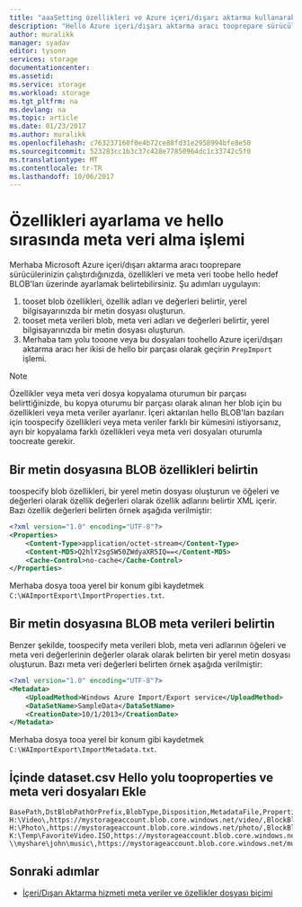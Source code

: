 ```yaml
---
title: "aaaSetting özellikleri ve Azure içeri/dışarı aktarma kullanarak meta verilerini | Microsoft Docs"
description: "Hello Azure içeri/dışarı aktarma aracı tooprepare sürücülerinizin çalıştırırken toospecify özellikleri ve meta veriler toobe hello hedef BLOB'ları üzerinde nasıl ayarlanacağını öğrenin."
author: muralikk
manager: syadav
editor: tysonn
services: storage
documentationcenter: 
ms.assetid: 
ms.service: storage
ms.workload: storage
ms.tgt_pltfrm: na
ms.devlang: na
ms.topic: article
ms.date: 01/23/2017
ms.author: muralikk
ms.openlocfilehash: c763237160f0e4b72ce88fd31e2958994bfe8e50
ms.sourcegitcommit: 523283cc1b3c37c428e77850964dc1c33742c5f0
ms.translationtype: MT
ms.contentlocale: tr-TR
ms.lasthandoff: 10/06/2017
---
```

# <a name="setting-properties-and-metadata-during-hello-import-process"></a>Özellikleri ayarlama ve hello sırasında meta veri alma işlemi

Merhaba Microsoft Azure içeri/dışarı aktarma aracı tooprepare sürücülerinizin çalıştırdığınızda, özellikleri ve meta veri toobe hello hedef BLOB'ları üzerinde ayarlamak belirtebilirsiniz. Şu adımları uygulayın:

1.  tooset blob özellikleri, özellik adları ve değerleri belirtir, yerel bilgisayarınızda bir metin dosyası oluşturun.
2.  tooset meta verileri blob, meta veri adları ve değerleri belirtir, yerel bilgisayarınızda bir metin dosyası oluşturun.
3.  Merhaba tam yolu tooone veya bu dosyaları toohello Azure içeri/dışarı aktarma aracı her ikisi de hello bir parçası olarak geçirin `PrepImport` işlemi.

> [!NOTE]
>  Özellikler veya meta veri dosya kopyalama oturumun bir parçası belirttiğinizde, bu kopya oturumu bir parçası olarak alınan her blob için bu özellikleri veya meta veriler ayarlanır. İçeri aktarılan hello BLOB'ları bazıları için toospecify özellikleri veya meta veriler farklı bir kümesini istiyorsanız, ayrı bir kopyalama farklı özellikleri veya meta veri dosyaları oturumla toocreate gerekir.

## <a name="specify-blob-properties-in-a-text-file"></a>Bir metin dosyasına BLOB özellikleri belirtin

toospecify blob özellikleri, bir yerel metin dosyası oluşturun ve öğeleri ve değerleri olarak özellik değerleri olarak özellik adlarını belirtir XML içerir. Bazı özellik değerleri belirten örnek aşağıda verilmiştir:

```xml
<?xml version="1.0" encoding="UTF-8"?>
<Properties>
    <Content-Type>application/octet-stream</Content-Type>
    <Content-MD5>Q2hlY2sgSW50ZWdyaXR5IQ==</Content-MD5>
    <Cache-Control>no-cache</Cache-Control>
</Properties>
```

Merhaba dosya tooa yerel bir konum gibi kaydetmek `C:\WAImportExport\ImportProperties.txt`.

## <a name="specify-blob-metadata-in-a-text-file"></a>Bir metin dosyasına BLOB meta verileri belirtin

Benzer şekilde, toospecify meta verileri blob, meta veri adlarının öğeleri ve meta veri değerlerinin değerler olarak olarak belirten bir yerel metin dosyası oluşturun. Bazı meta veri değerleri belirten örnek aşağıda verilmiştir:

```xml
<?xml version="1.0" encoding="UTF-8"?>
<Metadata>
    <UploadMethod>Windows Azure Import/Export service</UploadMethod>
    <DataSetName>SampleData</DataSetName>
    <CreationDate>10/1/2013</CreationDate>
</Metadata>
```

Merhaba dosya tooa yerel bir konum gibi kaydetmek `C:\WAImportExport\ImportMetadata.txt`.

## <a name="add-hello-path-tooproperties-and-metadata-files-in-datasetcsv"></a>İçinde dataset.csv Hello yolu tooproperties ve meta veri dosyaları Ekle

```
BasePath,DstBlobPathOrPrefix,BlobType,Disposition,MetadataFile,PropertiesFile
H:\Video\,https://mystorageaccount.blob.core.windows.net/video/,BlockBlob,rename,None,H:\mydirectory\properties.xml
H:\Photo\,https://mystorageaccount.blob.core.windows.net/photo/,BlockBlob,rename,None,H:\mydirectory\properties.xml
K:\Temp\FavoriteVideo.ISO,https://mystorageaccount.blob.core.windows.net/favorite/FavoriteVideo.ISO,BlockBlob,rename,None,H:\mydirectory\properties.xml
\\myshare\john\music\,https://mystorageaccount.blob.core.windows.net/music/,BlockBlob,rename,None,H:\mydirectory\properties.xml
```

## <a name="next-steps"></a>Sonraki adımlar

* [İçeri/Dışarı Aktarma hizmeti meta veriler ve özellikler dosyası biçimi](../storage-import-export-file-format-metadata-and-properties.md)
